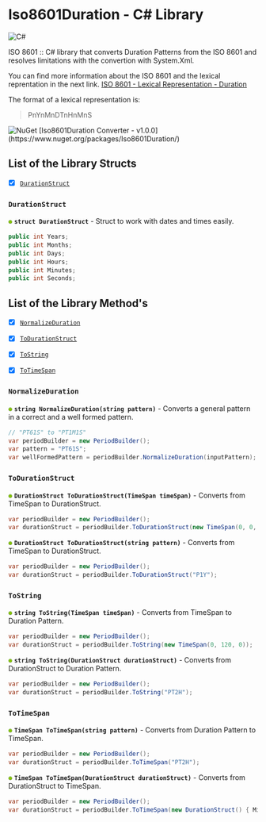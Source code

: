 # Iso8601Duration - C# Library

<img src="https://docs.microsoft.com/es-es/dotnet/images/hub/csharp.svg" alt="C#" width="150" height="150" />

ISO 8601 :: C# library that converts Duration Patterns from the ISO 8601 and resolves limitations with the convertion with System.Xml.

You can find more information about the ISO 8601 and the lexical reprentation in the next link.
[ISO 8601 - Lexical Representation - Duration](https://www.w3.org/TR/xmlschema-2/#duration)

The format of a lexical representation is:
> PnYnMnDTnHnMnS


<img src="https://www.nuget.org/Content/gallery/img/logo-header.svg" alt="NuGet" width="94" height="29" />
[Iso8601Duration Converter - v1.0.0](https://www.nuget.org/packages/Iso8601Duration/)


## List of the Library Structs

- [x] [`DurationStruct`](#durationstruct)


### `DurationStruct`

![Separator](/images/bullet_green.png) **`struct DurationStruct`** - Struct to work with dates and times easily.

```csharp
public int Years;
public int Months;
public int Days;
public int Hours;
public int Minutes;
public int Seconds;

```



## List of the Library Method's

- [x] [`NormalizeDuration`](#normalizeduration)
- [x] [`ToDurationStruct`](#todurationstruct)
- [x] [`ToString`](#tostring)
- [x] [`ToTimeSpan`](#totimespan)


### `NormalizeDuration`

![Separator](/images/bullet_green.png) **`string NormalizeDuration(string pattern)`** - Converts a general pattern in a correct and a well formed pattern.

```csharp
// "PT61S" to "PT1M1S"
var periodBuilder = new PeriodBuilder();
var pattern = "PT61S";
var wellFormedPattern = periodBuilder.NormalizeDuration(inputPattern);

```


### `ToDurationStruct`

![Separator](/images/bullet_green.png) **`DurationStruct ToDurationStruct(TimeSpan timeSpan)`** - Converts from TimeSpan to DurationStruct.

```csharp
var periodBuilder = new PeriodBuilder();
var durationStruct = periodBuilder.ToDurationStruct(new TimeSpan(0, 0, 120));

```

![Separator](/images/bullet_green.png) **`DurationStruct ToDurationStruct(string pattern)`** - Converts from TimeSpan to DurationStruct.

```csharp
var periodBuilder = new PeriodBuilder();
var durationStruct = periodBuilder.ToDurationStruct("P1Y");

```


### `ToString`

![Separator](/images/bullet_green.png) **`string ToString(TimeSpan timeSpan)`** - Converts from TimeSpan to Duration Pattern.

```csharp
var periodBuilder = new PeriodBuilder();
var durationStruct = periodBuilder.ToString(new TimeSpan(0, 120, 0));

```

![Separator](/images/bullet_green.png) **`string ToString(DurationStruct durationStruct)`** - Converts from DurationStruct to Duration Pattern.

```csharp
var periodBuilder = new PeriodBuilder();
var durationStruct = periodBuilder.ToString("PT2H");

```


### `ToTimeSpan`

![Separator](/images/bullet_green.png) **`TimeSpan ToTimeSpan(string pattern)`** - Converts from Duration Pattern to TimeSpan.

```csharp
var periodBuilder = new PeriodBuilder();
var durationStruct = periodBuilder.ToTimeSpan("PT2H");

```

![Separator](/images/bullet_green.png) **`TimeSpan ToTimeSpan(DurationStruct durationStruct)`** - Converts from DurationStruct to TimeSpan.

```csharp
var periodBuilder = new PeriodBuilder();
var durationStruct = periodBuilder.ToTimeSpan(new DurationStruct() { Minutes = 1440 });

```

